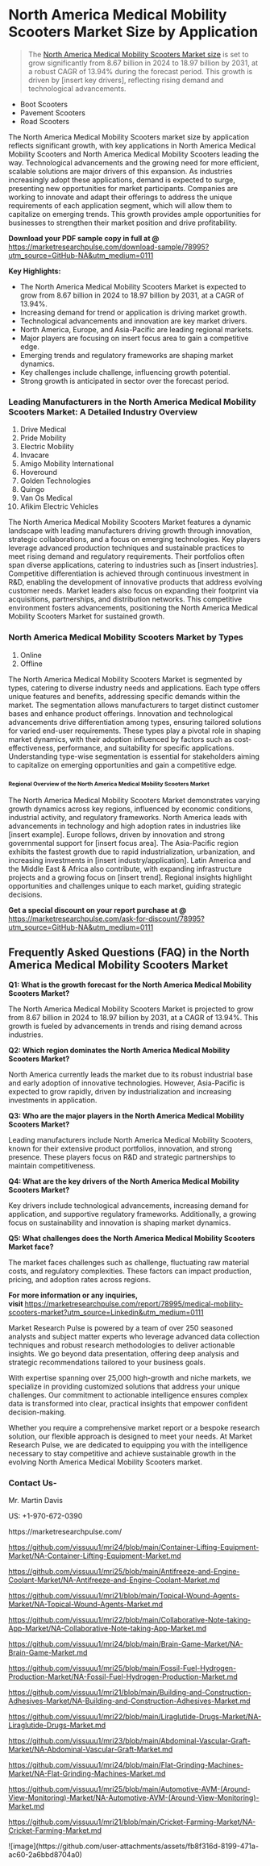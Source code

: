 <h1>North America Medical Mobility Scooters Market&nbsp;Size by Application</h1><blockquote><p>The <a href="https://marketresearchpulse.com/download-sample/78995?utm_source=GitHub-NA&amp;utm_medium=0111">North America Medical Mobility Scooters Market size</a> is set to grow significantly from 8.67 billion in 2024 to 18.97 billion by 2031, at a robust CAGR of 13.94% during the forecast period. This growth is driven by [insert key drivers], reflecting rising demand and technological advancements.</p></blockquote><ul><li>Boot Scooters<li> Pavement Scooters<li> Road Scooters</li></ul><p>The North America Medical Mobility Scooters market size by application reflects significant growth, with key applications in North America Medical Mobility Scooters and North America Medical Mobility Scooters leading the way. Technological advancements and the growing need for more efficient, scalable solutions are major drivers of this expansion. As industries increasingly adopt these applications, demand is expected to surge, presenting new opportunities for market participants. Companies are working to innovate and adapt their offerings to address the unique requirements of each application segment, which will allow them to capitalize on emerging trends. This growth provides ample opportunities for businesses to strengthen their market position and drive profitability.</p><p><strong>Download your PDF sample copy in full at @ </strong><a href="https://marketresearchpulse.com/download-sample/78995?utm_source=GitHub-NA&amp;utm_medium=0111">https://marketresearchpulse.com/download-sample/78995?utm_source=GitHub-NA&amp;utm_medium=0111</a></p><p><strong>Key Highlights: </strong></p><ul><li>The North America Medical Mobility Scooters Market is expected to grow from 8.67 billion in 2024 to 18.97 billion by 2031, at a CAGR of 13.94%.</li><li>Increasing demand for trend or application is driving market growth.</li><li>Technological advancements and innovation are key market drivers.</li><li>North America, Europe, and Asia-Pacific are leading regional markets.</li><li>Major players are focusing on insert focus area to gain a competitive edge.</li><li>Emerging trends and regulatory frameworks are shaping market dynamics.</li><li>Key challenges include challenge, influencing growth potential.</li><li>Strong growth is anticipated in sector over the forecast period.</li></ul><h3>Leading Manufacturers in the North America Medical Mobility Scooters Market: A Detailed Industry Overview</h3><ol><li>Drive Medical</li><li>Pride Mobility</li><li>Electric Mobility</li><li>Invacare</li><li>Amigo Mobility International</li><li>Hoveround</li><li>Golden Technologies</li><li>Quingo</li><li>Van Os Medical</li><li>Afikim Electric Vehicles</li></ol><div class="flex max-w-full flex-col flex-grow"><div class="min-h-8 text-message flex w-full flex-col items-end gap-2 whitespace-normal break-words [.text-message+&amp;]:mt-5" dir="auto" data-message-author-role="assistant" data-message-id="fd8432e4-4910-450d-b182-61b7bfb0a01f" data-message-model-slug="gpt-4o"><div class="flex w-full flex-col gap-1 empty:hidden first:pt-[3px]"><div class="markdown prose w-full break-words dark:prose-invert light"><p>The North America Medical Mobility Scooters Market features a dynamic landscape with leading manufacturers driving growth through innovation, strategic collaborations, and a focus on emerging technologies. Key players leverage advanced production techniques and sustainable practices to meet rising demand and regulatory requirements. Their portfolios often span diverse applications, catering to industries such as [insert industries]. Competitive differentiation is achieved through continuous investment in R&amp;D, enabling the development of innovative products that address evolving customer needs. Market leaders also focus on expanding their footprint via acquisitions, partnerships, and distribution networks. This competitive environment fosters advancements, positioning the North America Medical Mobility Scooters Market for sustained growth.</p></div></div></div></div><h3>North America Medical Mobility Scooters Market by Types</h3><ol><li>Online<li> Offline</li></ol><div class="flex max-w-full flex-col flex-grow"><div class="min-h-8 text-message flex w-full flex-col items-end gap-2 whitespace-normal break-words [.text-message+&amp;]:mt-5" dir="auto" data-message-author-role="assistant" data-message-id="084470be-0bb7-4664-bddf-5156b4f41249" data-message-model-slug="gpt-4o-mini"><div class="flex w-full flex-col gap-1 empty:hidden first:pt-[3px]"><div class="markdown prose w-full break-words dark:prose-invert light"><p>The North America Medical Mobility Scooters Market is segmented by types, catering to diverse industry needs and applications. Each type offers unique features and benefits, addressing specific demands within the market. The segmentation allows manufacturers to target distinct customer bases and enhance product offerings. Innovation and technological advancements drive differentiation among types, ensuring tailored solutions for varied end-user requirements. These types play a pivotal role in shaping market dynamics, with their adoption influenced by factors such as cost-effectiveness, performance, and suitability for specific applications. Understanding type-wise segmentation is essential for stakeholders aiming to capitalize on emerging opportunities and gain a competitive edge.</p></div></div></div></div><h3><span style="font-size: 11px;">Regional Overview of the North America Medical Mobility Scooters Market</span></h3><div class="flex max-w-full flex-col flex-grow"><div class="min-h-8 text-message flex w-full flex-col items-end gap-2 whitespace-normal break-words [.text-message+&amp;]:mt-5" dir="auto" data-message-author-role="assistant" data-message-id="e9038762-ce64-4e30-91c9-9bd413514231" data-message-model-slug="gpt-4o-mini"><div class="flex w-full flex-col gap-1 empty:hidden first:pt-[3px]"><div class="markdown prose w-full break-words dark:prose-invert light"><p>The North America Medical Mobility Scooters Market demonstrates varying growth dynamics across key regions, influenced by economic conditions, industrial activity, and regulatory frameworks. North America leads with advancements in technology and high adoption rates in industries like [insert example]. Europe follows, driven by innovation and strong governmental support for [insert focus area]. The Asia-Pacific region exhibits the fastest growth due to rapid industrialization, urbanization, and increasing investments in [insert industry/application]. Latin America and the Middle East &amp; Africa also contribute, with expanding infrastructure projects and a growing focus on [insert trend]. Regional insights highlight opportunities and challenges unique to each market, guiding strategic decisions.</p></div></div></div></div><p><strong>Get a special discount on your report purchase at @ </strong><a href="https://marketresearchpulse.com/ask-for-discount/78995?utm_source=GitHub-NA&amp;utm_medium=0111">https://marketresearchpulse.com/ask-for-discount/78995?utm_source=GitHub-NA&amp;utm_medium=0111</a></p><h2>Frequently Asked Questions (FAQ) in the North America Medical Mobility Scooters Market</h2><p><strong>Q1: What is the growth forecast for the North America Medical Mobility Scooters Market?</strong></p><p>The North America Medical Mobility Scooters Market is projected to grow from 8.67 billion in 2024 to 18.97 billion by 2031, at a CAGR of 13.94%. This growth is fueled by advancements in trends and rising demand across industries.</p><p><strong>Q2: Which region dominates the North America Medical Mobility Scooters Market?</strong></p><p>North America currently leads the market due to its robust industrial base and early adoption of innovative technologies. However, Asia-Pacific is expected to grow rapidly, driven by industrialization and increasing investments in application.</p><p><strong>Q3: Who are the major players in the North America Medical Mobility Scooters Market?</strong></p><p>Leading manufacturers include North America Medical Mobility Scooters, known for their extensive product portfolios, innovation, and strong presence. These players focus on R&amp;D and strategic partnerships to maintain competitiveness.</p><p><strong>Q4: What are the key drivers of the North America Medical Mobility Scooters Market?</strong></p><p>Key drivers include technological advancements, increasing demand for application, and supportive regulatory frameworks. Additionally, a growing focus on sustainability and innovation is shaping market dynamics.</p><p><strong>Q5: What challenges does the North America Medical Mobility Scooters Market face?</strong></p><p>The market faces challenges such as challenge, fluctuating raw material costs, and regulatory complexities. These factors can impact production, pricing, and adoption rates across regions.</p><p><strong>For more information or any inquiries, visit&nbsp;</strong><a href="https://marketresearchpulse.com/report/78995/medical-mobility-scooters-market?utm_source=Linkedin&utm_medium=0111">https://marketresearchpulse.com/report/78995/medical-mobility-scooters-market?utm_source=Linkedin&utm_medium=0111</a></p><p>Market Research Pulse is powered by a team of over 250 seasoned analysts and subject matter experts who leverage advanced data collection techniques and robust research methodologies to deliver actionable insights. We go beyond data presentation, offering deep analysis and strategic recommendations tailored to your business goals.</p><p>With expertise spanning over 25,000 high-growth and niche markets, we specialize in providing customized solutions that address your unique challenges. Our commitment to actionable intelligence ensures complex data is transformed into clear, practical insights that empower confident decision-making.</p><p>Whether you require a comprehensive market report or a bespoke research solution, our flexible approach is designed to meet your needs. At Market Research Pulse, we are dedicated to equipping you with the intelligence necessary to stay competitive and achieve sustainable growth in the evolving North America Medical Mobility Scooters market.</p><h3><strong>Contact Us-</strong></h3><p>Mr. Martin Davis</p><p>US: +1-970-672-0390</p><p>https://marketresearchpulse.com/</p><p><a href="https://github.com/vissuuu1/mri24/blob/main/Container-Lifting-Equipment-Market/NA-Container-Lifting-Equipment-Market.md">https://github.com/vissuuu1/mri24/blob/main/Container-Lifting-Equipment-Market/NA-Container-Lifting-Equipment-Market.md</a></p><p><a href="https://github.com/vissuuu1/mri25/blob/main/Antifreeze-and-Engine-Coolant-Market/NA-Antifreeze-and-Engine-Coolant-Market.md">https://github.com/vissuuu1/mri25/blob/main/Antifreeze-and-Engine-Coolant-Market/NA-Antifreeze-and-Engine-Coolant-Market.md</a></p><p><a href="https://github.com/vissuuu1/mri21/blob/main/Topical-Wound-Agents-Market/NA-Topical-Wound-Agents-Market.md">https://github.com/vissuuu1/mri21/blob/main/Topical-Wound-Agents-Market/NA-Topical-Wound-Agents-Market.md</a></p><p><a href="https://github.com/vissuuu1/mri22/blob/main/Collaborative-Note-taking-App-Market/NA-Collaborative-Note-taking-App-Market.md">https://github.com/vissuuu1/mri22/blob/main/Collaborative-Note-taking-App-Market/NA-Collaborative-Note-taking-App-Market.md</a></p><p><a href="https://github.com/vissuuu1/mri24/blob/main/Brain-Game-Market/NA-Brain-Game-Market.md">https://github.com/vissuuu1/mri24/blob/main/Brain-Game-Market/NA-Brain-Game-Market.md</a></p><p><a href="https://github.com/vissuuu1/mri25/blob/main/Fossil-Fuel-Hydrogen-Production-Market/NA-Fossil-Fuel-Hydrogen-Production-Market.md">https://github.com/vissuuu1/mri25/blob/main/Fossil-Fuel-Hydrogen-Production-Market/NA-Fossil-Fuel-Hydrogen-Production-Market.md</a></p><p><a href="https://github.com/vissuuu1/mri21/blob/main/Building-and-Construction-Adhesives-Market/NA-Building-and-Construction-Adhesives-Market.md">https://github.com/vissuuu1/mri21/blob/main/Building-and-Construction-Adhesives-Market/NA-Building-and-Construction-Adhesives-Market.md</a></p><p><a href="https://github.com/vissuuu1/mri22/blob/main/Liraglutide-Drugs-Market/NA-Liraglutide-Drugs-Market.md">https://github.com/vissuuu1/mri22/blob/main/Liraglutide-Drugs-Market/NA-Liraglutide-Drugs-Market.md</a></p><p><a href="https://github.com/vissuuu1/mri23/blob/main/Abdominal-Vascular-Graft-Market/NA-Abdominal-Vascular-Graft-Market.md">https://github.com/vissuuu1/mri23/blob/main/Abdominal-Vascular-Graft-Market/NA-Abdominal-Vascular-Graft-Market.md</a></p><p><a href="https://github.com/vissuuu1/mri24/blob/main/Flat-Grinding-Machines-Market/NA-Flat-Grinding-Machines-Market.md">https://github.com/vissuuu1/mri24/blob/main/Flat-Grinding-Machines-Market/NA-Flat-Grinding-Machines-Market.md</a></p><p><a href="https://github.com/vissuuu1/mri25/blob/main/Automotive-AVM-(Around-View-Monitoring)-Market/NA-Automotive-AVM-(Around-View-Monitoring)-Market.md">https://github.com/vissuuu1/mri25/blob/main/Automotive-AVM-(Around-View-Monitoring)-Market/NA-Automotive-AVM-(Around-View-Monitoring)-Market.md</a></p><p><a href="https://github.com/vissuuu1/mri21/blob/main/Cricket-Farming-Market/NA-Cricket-Farming-Market.md">https://github.com/vissuuu1/mri21/blob/main/Cricket-Farming-Market/NA-Cricket-Farming-Market.md</a></p>
![image](https://github.com/user-attachments/assets/fb8f316d-8199-471a-ac60-2a6bbd8704a0)
